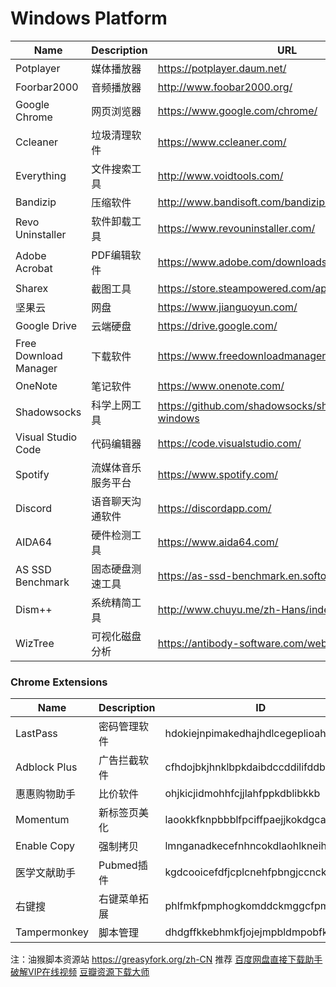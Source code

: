 # Windows Platform

| Name        | Description      | URL  |
| ---- | ----------- | ----- |
| Potplayer     |媒体播放器 | https://potplayer.daum.net/ |
| Foorbar2000    | 音频播放器     | http://www.foobar2000.org/ |
| Google Chrome | 网页浏览器     | https://www.google.com/chrome/ |
| Ccleaner | 垃圾清理软件  | https://www.ccleaner.com/ |
| Everything     | 文件搜索工具  | http://www.voidtools.com/ |
| Bandizip      | 压缩软件  | http://www.bandisoft.com/bandizip/ |
| Revo Uninstaller    | 软件卸载工具  | https://www.revouninstaller.com/ |
| Adobe Acrobat  | PDF编辑软件  | https://www.adobe.com/downloads.html |
| Sharex      | 截图工具  |https://store.steampowered.com/app/400040/ShareX/ |
| 坚果云      | 网盘  | https://www.jianguoyun.com/  |
| Google Drive      | 云端硬盘  | https://drive.google.com/ |
| Free Download Manager   | 下载软件  | https://www.freedownloadmanager.org |
| OneNote      | 笔记软件  |https://www.onenote.com/  |
| Shadowsocks     | 科学上网工具  |https://github.com/shadowsocks/shadowsocks-windows  |
| Visual Studio Code | 代码编辑器| https://code.visualstudio.com/ |
| Spotify |流媒体音乐服务平台| https://www.spotify.com/ |
| Discord |语音聊天沟通软件| https://discordapp.com/|
| AIDA64 | 硬件检测工具| https://www.aida64.com/ |
| AS SSD Benchmark | 固态硬盘测速工具 | https://as-ssd-benchmark.en.softonic.com/ |
| Dism++ | 系统精简工具| http://www.chuyu.me/zh-Hans/index.html |
| WizTree | 可视化磁盘分析 | https://antibody-software.com/web/index.php |



### Chrome Extensions
| Name        | Description      | ID  |
| ---- | ----------- | ----- |
| LastPass     | 密码管理软件 | hdokiejnpimakedhajhdlcegeplioahd  |
| Adblock Plus    | 广告拦截软件    | cfhdojbkjhnklbpkdaibdccddilifddb |
| 惠惠购物助手    | 比价软件    | ohjkicjidmohhfcjjlahfppkdblibkkb |
| Momentum    | 新标签页美化   | laookkfknpbbblfpciffpaejjkokdgca |
| Enable Copy   | 强制拷贝    | lmnganadkecefnhncokdlaohlkneihio |
| 医学文献助手    | Pubmed插件    | kgdcooicefdfjcplcnehfpbngjccncko |
| 右键搜   | 右键菜单拓展    | phlfmkfpmphogkomddckmggcfpmfchpn |
| Tampermonkey  | 脚本管理    | dhdgffkkebhmkfjojejmpbldmpobfkfo |

注：油猴脚本资源站  https://greasyfork.org/zh-CN
推荐  [百度网盘直接下载助手](https://greasyfork.org/zh-CN/scripts/39504-%E7%99%BE%E5%BA%A6%E7%BD%91%E7%9B%98%E7%9B%B4%E6%8E%A5%E4%B8%8B%E8%BD%BD%E5%8A%A9%E6%89%8B-%E7%9B%B4%E9%93%BE%E5%8A%A0%E9%80%9F%E7%89%88)   [破解VIP在线视频](https://greasyfork.org/zh-CN/scripts/33388-%E7%A0%B4%E8%A7%A3vip%E5%9C%A8%E7%BA%BF%E8%A7%86%E9%A2%91)       [豆瓣资源下载大师](https://greasyfork.org/zh-CN/scripts/329484-%E8%B1%86%E7%93%A3%E8%B5%84%E6%BA%90%E4%B8%8B%E8%BD%BD%E5%A4%A7%E5%B8%88-1%E7%A7%92%E6%90%9E%E5%AE%9A%E8%B1%86%E7%93%A3%E7%94%B5%E5%BD%B1-%E9%9F%B3%E4%B9%90-%E5%9B%BE%E4%B9%A6%E4%B8%8B%E8%BD%BD)      
